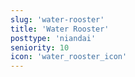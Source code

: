 ```yaml
---
slug: 'water-rooster'
title: 'Water Rooster'
posttype: 'niandai'
seniority: 10
icon: 'water_rooster_icon'
---
```

